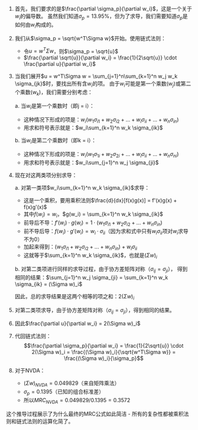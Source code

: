 1) 首先，我们要求的是$\frac{\partial \sigma_p}{\partial w_i}$，这是一个关于$w_i$的偏导数。
   虽然我们知道$\sigma_p = 13.95\%$，但为了求导，我们需要知道$\sigma_p$是如何由$w_i$构成的。

2) 我们从$\sigma_p = \sqrt{w^T\Sigma w}$开始。使用链式法则：
   - 令$u = w^T\Sigma w$，则$\sigma_p = \sqrt{u}$
   - $\frac{\partial \sqrt{u}}{\partial w_i} = \frac{1}{2\sqrt{u}} \cdot \frac{\partial u}{\partial w_i}$


3) 当我们展开$u = w^T\Sigma w = \sum_{j=1}^n\sum_{k=1}^n w_j w_k \sigma_{jk}$时，要找出所有含$w_i$的项。
   由于$w_i$可能是第一个乘数($w_j$)或第二个乘数($w_k$)，我们需要分别考虑：

   a. 当$w_i$是第一个乘数时（即j = i）：
      - 这种情况下形成的项是：$w_i(w_1\sigma_{i1} + w_2\sigma_{i2} + ... + w_i\sigma_{ii} + ... + w_n\sigma_{in})$
      - 用求和符号表示就是：$w_i\sum_{k=1}^n w_k \sigma_{ik}$

   b. 当$w_i$是第二个乘数时（即k = i）：
      - 这种情况下形成的项是：$w_i(w_1\sigma_{1i} + w_2\sigma_{2i} + ... + w_i\sigma_{ii} + ... + w_n\sigma_{ni})$
      - 用求和符号表示就是：$w_i\sum_{j=1}^n w_j \sigma_{ji}$

4) 现在对这两类项分别求导：

   a. 对第一类项$w_i\sum_{k=1}^n w_k \sigma_{ik}$求导：
      - 这是一个乘积，要用乘积法则$\frac{d}{dx}[f(x)g(x)] = f'(x)g(x) + f(x)g'(x)$
      - 其中$f(w_i) = w_i$，$g(w_i) = \sum_{k=1}^n w_k \sigma_{ik}$
      - 前导后不导：$f'(w_i) \cdot g(w_i) = 1 \cdot (w_1\sigma_{i1} + w_2\sigma_{i2} + ... + w_n\sigma_{in})$
      - 前不导后导：$f(w_i) \cdot g'(w_i) = w_i \cdot \sigma_{ii}$（因为求和式中只有$w_i\sigma_{ii}$项对$w_i$求导不为0）
      - 加起来得到：$(w_1\sigma_{i1} + w_2\sigma_{i2} + ... + w_n\sigma_{in}) + w_i\sigma_{ii}$
      - 这就等于$\sum_{k=1}^n w_k \sigma_{ik}$，也就是$(\Sigma w)_i$

   b. 对第二类项进行同样的求导过程，由于协方差矩阵对称（$\sigma_{ij} = \sigma_{ji}$），
      得到相同的结果：$\sum_{j=1}^n w_j \sigma_{ji} = \sum_{k=1}^n w_k \sigma_{ik} = (\Sigma w)_i​$

   因此，总的求导结果是这两个相等的项之和：$2(\Sigma w)_i$

5) 对第二类项求导，由于协方差矩阵对称（$\sigma_{ij} = \sigma_{ji}$），得到相同的结果。

6) 因此$\frac{\partial u}{\partial w_i} = 2(\Sigma w)_i$

7) 代回链式法则：
   $$\frac{\partial \sigma_p}{\partial w_i} = \frac{1}{2\sqrt{u}} \cdot 2(\Sigma w)_i = \frac{(\Sigma w)_i}{\sqrt{w^T\Sigma w}} = \frac{(\Sigma w)_i}{\sigma_p}$$

8) 对于NVDA：
   - $(\Sigma w)_{NVDA} = 0.049829$（来自矩阵乘法）
   - $\sigma_p = 0.1395$（已知的组合标准差）
   - 所以$MRC_{NVDA} = 0.049829/0.1395 = 0.3572$

这个推导过程展示了为什么最终的MRC公式如此简洁 - 所有的复杂性都被乘积法则和链式法则的运算化简了。

